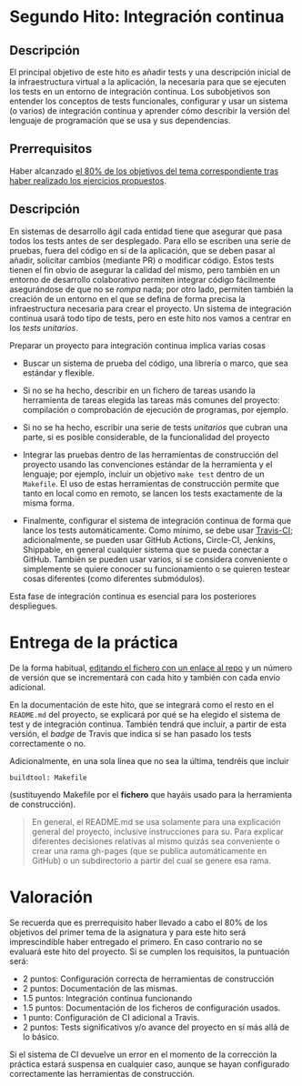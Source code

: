# Segundo Hito: Integración continua

## Descripción

El principal objetivo de este hito es añadir tests y una descripción
inicial de la infraestructura virtual a la aplicación, la necesaria
para que se ejecuten los tests en un entorno de integración continua. Los
subobjetivos son entender los conceptos de tests funcionales,
configurar y usar un sistema (o varios) de integración continua y
aprender cómo describir la versión del lenguaje de programación que se
usa y sus dependencias.

## Prerrequisitos

Haber alcanzado
[el 80% de los objetivos del tema correspondiente tras haber realizado los ejercicios propuestos](../temas/Desarrollo_basado_en_pruebas.md).

## Descripción

En sistemas de desarrollo ágil cada entidad tiene que asegurar que
pasa todos los tests antes de ser desplegado. Para ello se escriben
una serie de pruebas, fuera del código en sí de la aplicación, que se
deben pasar al añadir, solicitar cambios (mediante PR) o modificar código. Estos
tests tienen el fin obvio de asegurar la calidad del mismo, pero
también en un entorno de desarrollo colaborativo permiten integrar
código fácilmente asegurándose de que no se *rompa* nada; por otro
lado, permiten también la creación de un entorno en el que se defina
de forma precisa la infraestructura necesaria para crear el
proyecto. Un sistema de integración continua usará todo tipo de tests,
pero en este hito nos vamos a centrar en los *tests unitarios*.

Preparar un proyecto para integración continua implica varias cosas

- Buscar un sistema de prueba del código, una librería o marco, que sea estándar y
  flexible.
- Si no se ha hecho, describir en un fichero de tareas usando la
  herramienta de tareas elegida las tareas más comunes del proyecto:
  compilación o comprobación de ejecución de programas, por ejemplo.
- Si no se ha hecho, escribir una serie de tests *unitarios* que
  cubran una parte, si es posible considerable, de la funcionalidad
  del proyecto

- Integrar las pruebas dentro de las herramientas de construcción del
  proyecto usando las convenciones estándar de la herramienta y el lenguaje; por
  ejemplo, incluir un objetivo `make test` dentro de un `Makefile`. El
  uso de estas herramientas de construcción permite que tanto en local
  como en remoto, se lancen los tests exactamente de la misma forma.
  
- Finalmente, configurar el sistema de integración continua de forma
  que lance los tests automáticamente. Como mínimo, se debe
  usar [Travis-CI](https://travis-ci.org/); adicionalmente, se pueden
  usar GitHub Actions, Circle-CI, Jenkins, Shippable, en 
  general cualquier sistema que se pueda conectar a GitHub. También se
  pueden usar varios, si se considera conveniente o simplemente se
  quiere conocer su funcionamiento o se quieren testear cosas
  diferentes (como diferentes submódulos).

Esta fase de integración continua es esencial para los posteriores
despliegues. 

# Entrega de la práctica


De la forma habitual, [editando el fichero con un enlace al repo](https://github.com/JJ/CC-19-20/blob/master/proyectos/2.md) y un número de versión que se incrementará con cada hito y también con cada envío adicional.

En la documentación de este hito, que se integrará como el resto en el `README.md`
del proyecto, se explicará por qué se ha elegido el sistema de test y
de integración continua. También tendrá que incluir, a partir de esta versión, el
*badge* de Travis que indica si se han pasado los tests correctamente
o no.

Adicionalmente, en una sola línea que no sea la última, tendréis que
incluir

    buildtool: Makefile

(sustituyendo Makefile por el **fichero** que hayáis usado para la
herramienta de construcción).

> En general, el README.md se usa solamente para una explicación
> general del proyecto, inclusive instrucciones para su. Para explicar
>diferentes decisiones relativas al mismo quizás sea conveniente o
>crear una rama gh-pages (que se publica automáticamente en GitHub) o
>un subdirectorio a partir del cual se genere esa rama.

# Valoración


Se recuerda que es prerrequisito haber llevado a cabo el 80% de los
objetivos del primer tema de la asignatura y para este hito será
imprescindible haber entregado el primero. En caso contrario no se
evaluará este hito del proyecto. Si se cumplen los requisitos, la
puntuación será:

* 2 puntos: Configuración correcta de herramientas de construcción
* 2 puntos: Documentación de las mismas.
* 1.5 puntos: Integración continua funcionando
* 1.5 puntos: Documentación de los ficheros de configuración usados.
* 1 punto: Configuración de CI adicional a Travis.
* 2 puntos: Tests significativos y/o avance del proyecto en sí más
  allá de lo básico. 
  
Si el sistema de CI devuelve un error en el momento de la corrección la práctica estará suspensa
  en cualquier caso, aunque se hayan configurado correctamente las
  herramientas de construcción.
